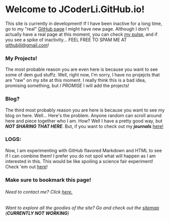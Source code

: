 # Welcome to JCoderLi.GitHub.io!
This site is currently in development! If I have been inactive for a long time, go to my "real" [GitHub page](https://github.com/JCoderLi/jcoderli.github.io)
I might have new page. Although I don't actually have a real page at this moment, you can check [my pulse](https://github.com/JCoderLi/jcoderli.github.io/pulse), and if you see a spike of inactivity... FEEL FREE TO SPAM ME AT githubjli@gmail.com!

### My Projects!
The most probable reason you are even here is because you want to see some of dem gud stuffz. Well, right now, I'm sorry, I have no projejcts
that are "raw" on my site at this moment. I really think this is a bad idea, promising something, but _I PROMISE_ I will add the projects!

### Blog?
The third most probably reason you are here is because you want to see my blog on here. Well... Here's the problem. Anyone random can scroll
around here and piece together who I am. How? Well I have a pretty good way, but _**NOT SHARING THAT HERE**_.
But, if you want to check out my _**journals**_ [here!](https://jcoderli.github.io/journal)

### LOGS:
Now, I am experimenting with GitHub flavored Markdown and HTML to see if I can combine them! I prefer you do not spoil what will happen as I am interested in this. This would be like spoiling a science fair experiment!
Check 'em out [here](https://jcoderli.github.io/logs)!

### Make sure to bookmark this page!


###### Need to contact me? Click [here.](https://jcoderli.github.io/contact)

###### Want to explore all the goodies of the site? Go and check out the [sitemap](https://jcoderli.github.io/sitemap) (__*CURRENTLY NOT WORKING*__)
